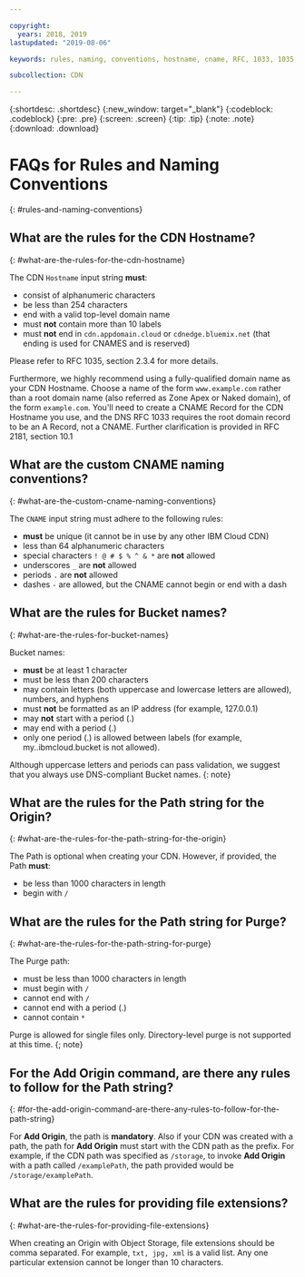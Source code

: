 ```yaml
---

copyright:
  years: 2018, 2019
lastupdated: "2019-08-06"

keywords: rules, naming, conventions, hostname, cname, RFC, 1033, 1035, bucket, path, origin, purge, alphanumeric, top-level domain, valid, string

subcollection: CDN

---
```


{:shortdesc: .shortdesc}
{:new_window: target="_blank"}
{:codeblock: .codeblock}
{:pre: .pre}
{:screen: .screen}
{:tip: .tip}
{:note: .note}
{:download: .download}

# FAQs for Rules and Naming Conventions
{: #rules-and-naming-conventions}

## What are the rules for the CDN Hostname?
{: #what-are-the-rules-for-the-cdn-hostname}

The CDN `Hostname` input string **must**:
  * consist of alphanumeric characters
  * be less than 254 characters
  * end with a valid top-level domain name
  * must **not** contain more than 10 labels
  * must **not** end in `cdn.appdomain.cloud` or `cdnedge.bluemix.net` (that ending is used for CNAMES and is reserved)

Please refer to RFC 1035, section 2.3.4 for more details. 

Furthermore, we highly recommend using a fully-qualified domain name as your CDN Hostname. Choose a name of the form `www.example.com` rather than a root domain name (also referred as Zone Apex or Naked domain), of the form `example.com`. You'll need to create a CNAME Record for the CDN Hostname you use, and the DNS RFC 1033 requires the root domain record to be an A Record, not a CNAME. Further clarification is provided in RFC 2181, section 10.1

## What are the custom CNAME naming conventions?
{: #what-are-the-custom-cname-naming-conventions}

The `CNAME` input string must adhere to the following rules:
  * **must** be unique (it cannot be in use by any other IBM Cloud CDN)
  * less than 64 alphanumeric characters
  * special characters `! @ # $ % ^ & *` are **not** allowed
  * underscores `_` are **not** allowed
  * periods `.` are **not** allowed
  * dashes `-` are allowed, but the CNAME cannot begin or end with a dash

## What are the rules for Bucket names?
{: #what-are-the-rules-for-bucket-names}

Bucket names:
  * **must** be at least 1 character
  * must be less than 200 characters
  * may contain letters (both uppercase and lowercase letters are allowed), numbers, and hyphens
  * must **not** be formatted as an IP address (for example, 127.0.0.1)
  * may **not** start with a period (.)
  * may end with a period (.)
  * only one period (.) is allowed between labels (for example, my..ibmcloud.bucket is not allowed).

Although uppercase letters and periods can pass validation, we suggest that you always use DNS-compliant Bucket names.
{: note}

## What are the rules for the Path string for the Origin?
{: #what-are-the-rules-for-the-path-string-for-the-origin}

The Path is optional when creating your CDN. However, if provided, the Path **must**:
  * be less than 1000 characters in length
  * begin with `/`

## What are the rules for the Path string for Purge?
{: #what-are-the-rules-for-the-path-string-for-purge}

The Purge path:
  * must be less than 1000 characters in length
  * must begin with `/`
  * cannot end with `/`
  * cannot end with a period (.)
  * cannot contain `*`

Purge is allowed for single files only. Directory-level purge is not supported at this time.
{; note}

## For the **Add Origin** command, are there any rules to follow for the Path string?
{: #for-the-add-origin-command-are-there-any-rules-to-follow-for-the-path-string}

For **Add Origin**, the path is **mandatory**. Also if your CDN was created with a path, the path for **Add Origin** must start with the CDN path as the prefix. For example, if the CDN path was specified as `/storage`, to invoke **Add Origin** with a path called `/examplePath`, the path provided would be `/storage/examplePath`.

## What are the rules for providing file extensions?
{: #what-are-the-rules-for-providing-file-extensions}

When creating an Origin with Object Storage, file extensions should be comma separated. For example, `txt, jpg, xml` is a valid list. Any one particular extension cannot be longer than 10 characters.
